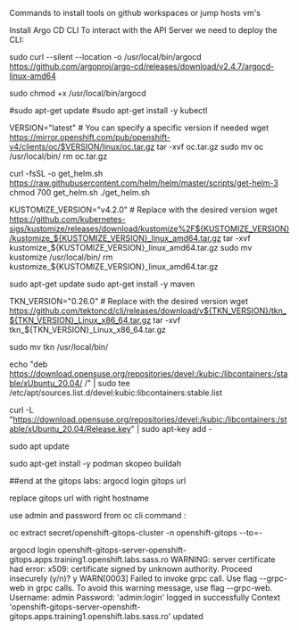 
Commands to install tools on github workspaces or jump hosts vm's 

Install Argo CD CLI To interact with the API Server we need to deploy the CLI:

sudo curl --silent --location -o /usr/local/bin/argocd https://github.com/argoproj/argo-cd/releases/download/v2.4.7/argocd-linux-amd64

sudo chmod +x /usr/local/bin/argocd



#sudo apt-get update
#sudo apt-get install -y kubectl


VERSION="latest"  # You can specify a specific version if needed
wget https://mirror.openshift.com/pub/openshift-v4/clients/oc/$VERSION/linux/oc.tar.gz
tar -xvf oc.tar.gz
sudo mv oc /usr/local/bin/
rm oc.tar.gz


curl -fsSL -o get_helm.sh https://raw.githubusercontent.com/helm/helm/master/scripts/get-helm-3
chmod 700 get_helm.sh
./get_helm.sh


KUSTOMIZE_VERSION="v4.2.0"  # Replace with the desired version
wget https://github.com/kubernetes-sigs/kustomize/releases/download/kustomize%2F${KUSTOMIZE_VERSION}/kustomize_${KUSTOMIZE_VERSION}_linux_amd64.tar.gz
tar -xvf kustomize_${KUSTOMIZE_VERSION}_linux_amd64.tar.gz
sudo mv kustomize /usr/local/bin/
rm kustomize_${KUSTOMIZE_VERSION}_linux_amd64.tar.gz



sudo apt-get update
sudo apt-get install -y maven


TKN_VERSION="0.26.0"  # Replace with the desired version
wget https://github.com/tektoncd/cli/releases/download/v${TKN_VERSION}/tkn_${TKN_VERSION}_Linux_x86_64.tar.gz
tar -xvf tkn_${TKN_VERSION}_Linux_x86_64.tar.gz


sudo mv tkn /usr/local/bin/



echo "deb https://download.opensuse.org/repositories/devel:/kubic:/libcontainers:/stable/xUbuntu_20.04/ /" | sudo tee /etc/apt/sources.list.d/devel:kubic:libcontainers:stable.list

curl -L "https://download.opensuse.org/repositories/devel:/kubic:/libcontainers:/stable/xUbuntu_20.04/Release.key" | sudo apt-key add -

sudo apt update


sudo apt-get install -y podman skopeo buildah



##end
at the gitops labs:
argocd login gitops url 

replace gitops url with right hostname 

use admin and password from oc cli command :

oc extract secret/openshift-gitops-cluster -n openshift-gitops --to=-

argocd login openshift-gitops-server-openshift-gitops.apps.training1.openshift.labs.sass.ro WARNING: server certificate had error: x509: certificate signed by unknown authority. Proceed insecurely (y/n)? y WARN[0003] Failed to invoke grpc call. Use flag --grpc-web in grpc calls. To avoid this warning message, use flag --grpc-web. Username: admin Password: 'admin:login' logged in successfully Context 'openshift-gitops-server-openshift-gitops.apps.training1.openshift.labs.sass.ro' updated


